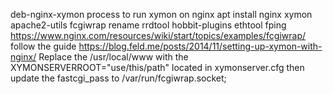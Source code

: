 deb-nginx-xymon
process to run xymon on nginx
apt install nginx xymon apache2-utils fcgiwrap rename rrdtool hobbit-plugins ethtool fping
https://www.nginx.com/resources/wiki/start/topics/examples/fcgiwrap/
follow the guide
https://blog.feld.me/posts/2014/11/setting-up-xymon-with-nginx/
Replace the /usr/local/www with the XYMONSERVERROOT="use/this/path" located in xymonserver.cfg
then update the fastcgi_pass to /var/run/fcgiwrap.socket;
